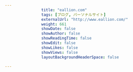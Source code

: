 ---
                title: "eallion.com"
                tags: [ブログ, パーソナルサイト]
                externalUrl: "http://www.eallion.com/"
                weight: 661
                showDate: false
                showAuthor: false
                showReadingTime: false
                showEdit: false
                showLikes: false
                showViews: false
                layoutBackgroundHeaderSpace: false
                ---

